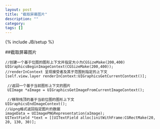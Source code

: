 ```yaml
---
layout: post
title: "截取屏幕图片"
description: ""
category: 
tags: []
---
```

{% include JB/setup %}

##截取屏幕图片

    //创建一个基于位图的图形上下文并指定大小为CGSizeMake(200,400)
    UIGraphicsBeginImageContext(CGSizeMake(200,400));
    //renderInContext 呈现接受者及其子范围到指定的上下文
    [self.view.layer renderInContext:UIGraphicsGetCurrentContext()];
      
     //返回一个基于当前图形上下文的图片
     UIImage *aImage = UIGraphicsGetImageFromCurrentImageContext();
     
     //移除栈顶的基于当前位图的图形上下文
    UIGraphicsEndImageContext();
    //以png格式返回指定图片的数据
    imageData = UIImagePNGRepresentation(aImage);
    UITextField *text = [[UITextField alloc]initWithFrame:CGRectMake(20, 20, 130, 30)];